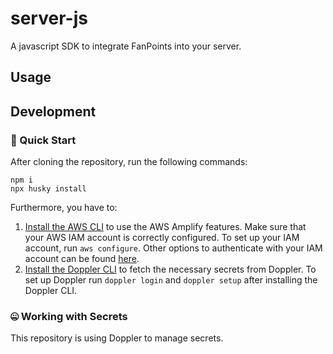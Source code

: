 # server-js

A javascript SDK to integrate FanPoints into your server.

## Usage

## Development

### 👋 Quick Start

After cloning the repository, run the following commands:

```
npm i
npx husky install
```

Furthermore, you have to:

1. [Install the AWS CLI](https://docs.aws.amazon.com/cli/latest/userguide/getting-started-install.html) to use the AWS Amplify features. Make sure that your AWS IAM account is correctly configured. To set up your IAM account, run `aws configure`. Other options to authenticate with your IAM account can be found [here](https://registry.terraform.io/providers/hashicorp/aws/latest/docs).
2. [Install the Doppler CLI](https://docs.doppler.com/docs/cli) to fetch the necessary secrets from Doppler. To set up Doppler run `doppler login` and `doppler setup` after installing the Doppler CLI.

### 🤐 Working with Secrets

This repository is using Doppler to manage secrets.
